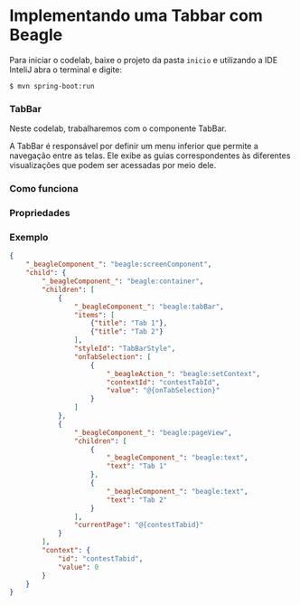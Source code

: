 # Implementando uma Tabbar com Beagle

Para iniciar o codelab, baixe o projeto da pasta `inicio` e utilizando a IDE InteliJ abra o terminal e digite:

```
$ mvn spring-boot:run
```

### TabBar

Neste codelab, trabalharemos com o componente TabBar.

A TabBar é responsável por definir um menu inferior que permite a navegação entre as telas. Ele exibe as guias correspondentes às diferentes visualizações que podem ser acessadas por meio dele.


### Como funciona


### Propriedades


### Exemplo
```json
{
    "_beagleComponent_": "beagle:screenComponent",
    "child": {
        "_beagleComponent_": "beagle:container",
        "children": [
            {
                "_beagleComponent_": "beagle:tabBar",
                "items": [
                    {"title": "Tab 1"},
                    {"title": "Tab 2"}
                ],
                "styleId": "TabBarStyle",
                "onTabSelection": [
                    {
                        "_beagleAction_": "beagle:setContext",
                        "contextId": "contestTabId",
                        "value": "@{onTabSelection}"
                    }
                ]
            },
            {
                "_beagleComponent_": "beagle:pageView",
                "children": [
                    {
                        "_beagleComponent_": "beagle:text",
                        "text": "Tab 1"
                    },
                    {
                        "_beagleComponent_": "beagle:text",
                        "text": "Tab 2"
                    }
                ],
                "currentPage": "@{contestTabid}"
            }
        ],
        "context": {
            "id": "contestTabid",
            "value": 0
        }
    }
}
```

